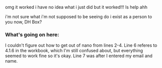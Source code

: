 omg it worked i have no idea what i just did but it worked!!!
ls
help
ahh

i'm not sure what i'm not supposed to be seeing 
do i exist as a person to you now, DH Box?


### What's going on here:

I couldn't figure out how to get out of nano from lines 2-4. Line 6 referes to 4.1.6 in the workbook, which I'm still confused about, but everything seemed to work fine so it's okay. Line 7 was after I entered my email and name. 
